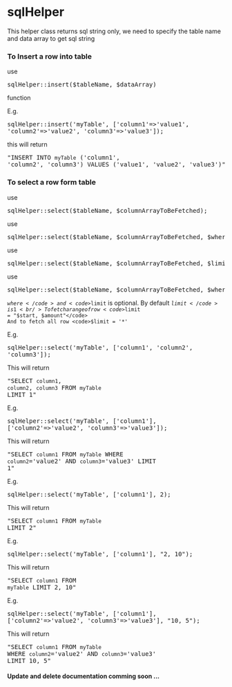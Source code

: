 # sqlHelper
This helper class returns sql string only, we need to specify the table name and data array to get sql string

<h3>To Insert a row into table</h3>

use <pre>sqlHelper::insert($tableName, $dataArray)</pre> function

E.g. <pre>sqlHelper::insert('myTable', ['column1'=>'value1', 'column2'=>'value2', 'column3'=>'value3']);</pre>

this will return <pre>"INSERT INTO `myTable` ('column1', 'column2', 'column3') VALUES ('value1', 'value2', 'value3')"</pre>


<h3>To select a row form table</h3>
use <pre>sqlHelper::select($tableName, $columnArrayToBeFetched);</pre>
use <pre>sqlHelper::select($tableName, $columnArrayToBeFetched, $where);</pre>
use <pre>sqlHelper::select($tableName, $columnArrayToBeFetched, $limit);</pre>
use <pre>sqlHelper::select($tableName, $columnArrayToBeFetched, $where, $limit);</pre>

<code>$where</code> and <code>$limit</code> is optional. By default <code>$limit</code> is 1 <br />
To fetch a range of row <code>$limit = "$start, $amount"</code>
And to fetch all row <code>$limit = '*'</code>

E.g. <pre>sqlHelper::select('myTable', ['column1', 'column2', 'column3']);</pre>
This will return <pre>"SELECT `column1`, `column2`, `column3` FROM `myTable` LIMIT 1"</pre>

E.g. <pre>sqlHelper::select('myTable', ['column1'], ['column2'=>'value2', 'column3'=>'value3']);</pre>
This will return <pre>"SELECT `column1` FROM `myTable` WHERE `column2`='value2' AND `column3`='value3' LIMIT 1"</pre>

E.g. <pre>sqlHelper::select('myTable', ['column1'], 2);</pre>
This will return <pre>"SELECT `column1` FROM `myTable` LIMIT 2"</pre>

E.g. <pre>sqlHelper::select('myTable', ['column1'], "2, 10");</pre>
This will return <pre>"SELECT `column1` FROM `myTable` LIMIT 2, 10"</pre>

E.g. <pre>sqlHelper::select('myTable', ['column1'], ['column2'=>'value2', 'column3'=>'value3'], "10, 5");</pre>
This will return <pre>"SELECT `column1` FROM `myTable` WHERE `column2`='value2' AND `column3`='value3' LIMIT 10, 5"</pre>

<h4>Update and delete documentation comming soon ...</h4>
